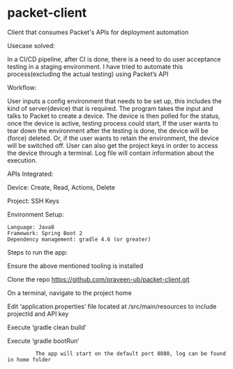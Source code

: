 # packet-client
Client that consumes Packet's APIs for deployment automation

Usecase solved:

In a CI/CD pipeline, after CI is done, there is a need to do user acceptance testing in a staging environment. I have tried to automate this process(excluding the actual testing) using Packet’s API

Workflow:

User inputs a config environment that needs to be set up, this includes the kind of server(device) that is required.
The program takes the input and talks to Packet to create a device.
The device is then polled for the status, once the device is active, testing process could start,
If the user wants to tear down the environment after the testing is done, the device will be (force) deleted. Or, if the user wants to retain the environment, the device will be switched off.
User can also get the project keys in order to access the device through a terminal.
Log file will contain information about the execution.

APIs Integrated:

Device:
 	Create, Read, Actions, Delete
  
Project:
	SSH Keys
	
Environment Setup:

	Language: Java8
	Framework: Spring Boot 2
	Dependency management: gradle 4.6 (or greater)

Steps to run the app:

Ensure the above mentioned tooling is installed

Clone the repo https://github.com/praveen-ub/packet-client.git

On a terminal, navigate to the project home

Edit ‘application.properties’ file located at /src/main/resources to include projectId and API key

Execute ‘gradle clean build’

Execute ‘gradle bootRun’

             The app will start on the default port 8080, log can be found in home folder
